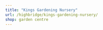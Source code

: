 ```yaml
---
title: "Kings Gardening Nursery"
url: /highbridge/kings-gardening-nursery/
shop: garden centre
---
```

